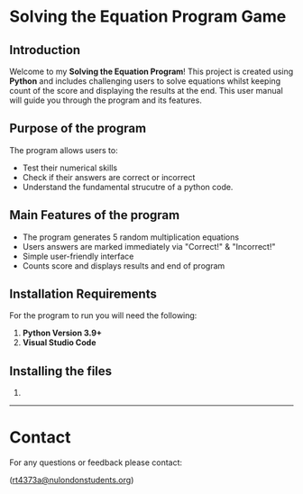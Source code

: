 # **Solving the Equation Program Game**

## Introduction 

Welcome to my **Solving the Equation Program**! This project is created using **Python** and includes challenging users to solve equations whilst keeping count of the score and displaying the results at the end. This user manual will guide you through the program and its features. 

## Purpose of the program
The program allows users to: 
- Test their numerical skills
- Check if their answers are correct or incorrect
- Understand the fundamental strucutre of a python code.

## Main Features of the program
- The program generates 5 random multiplication equations
- Users answers are marked immediately via "Correct!" & "Incorrect!"
- Simple user-friendly interface
- Counts score and displays results and end of program


## Installation Requirements 
For the program to run you will need the following: 
1. **Python Version 3.9+**
2. **Visual Studio Code**

## Installing the files
1. 



---
# Contact 
For any questions or feedback please contact: 

(rt4373a@nulondonstudents.org)
